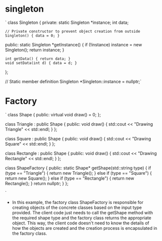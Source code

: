 # singleton
`
class Singleton {
  private:
    static Singleton *instance;
    int data;

    // Private constructor to prevent object creation from outside
    Singleton() { data = 0; }

  public:
    static Singleton *getInstance() {
      if (!instance)
        instance = new Singleton();
      return instance;
    }

    int getData() { return data; }
    void setData(int d) { data = d; }
};

// Static member definition
Singleton *Singleton::instance = nullptr;`

# Factory
`
class Shape {
 public:
  virtual void draw() = 0;
};

class Triangle : public Shape {
 public:
  void draw() {
    std::cout << "Drawing Triangle" << std::endl;
  }
};

class Square : public Shape {
 public:
  void draw() {
    std::cout << "Drawing Square" << std::endl;
  }
};

class Rectangle : public Shape {
 public:
  void draw() {
    std::cout << "Drawing Rectangle" << std::endl;
  }
};

class ShapeFactory {
 public:
  static Shape* getShape(std::string type) {
    if (type == "Triangle") {
      return new Triangle();
    } else if (type == "Square") {
      return new Square();
    } else if (type == "Rectangle") {
      return new Rectangle();
    }
    return nullptr;
  }
};

`
- In this example, the factory class ShapeFactory is responsible for creating objects of the concrete classes based on the input type provided. The client code just needs to call the getShape method with the required shape type and the factory class returns the appropriate object. This way, the client code doesn't need to know the details of how the objects are created and the creation process is encapsulated in the factory class.